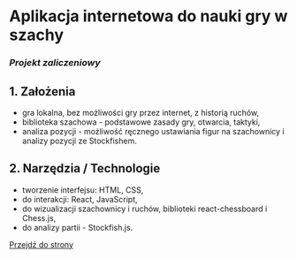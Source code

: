 # Aplikacja internetowa do nauki gry w szachy
### *Projekt zaliczeniowy*  

## 1. Założenia
- gra lokalna, bez możliwości gry przez internet, z historią ruchów,
- biblioteka szachowa - podstawowe zasady gry, otwarcia, taktyki,
- analiza pozycji - możliwość ręcznego ustawiania figur na szachownicy i analizy pozycji ze Stockfishem.

## 2. Narzędzia / Technologie
- tworzenie interfejsu: HTML, CSS,
- do interakcji: React, JavaScript,
- do wizualizacji szachownicy i ruchów, biblioteki react-chessboard i Chess.js,
- do analizy partii - Stockfish.js.

[Przejdź do strony](https://szachyprojekt.netlify.app/)
